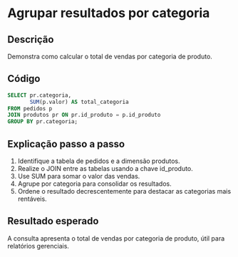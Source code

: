 # Agrupar resultados por categoria

## Descrição
Demonstra como calcular o total de vendas por categoria de produto.

## Código
```sql
SELECT pr.categoria,
       SUM(p.valor) AS total_categoria
FROM pedidos p
JOIN produtos pr ON pr.id_produto = p.id_produto
GROUP BY pr.categoria;
```

## Explicação passo a passo
1. Identifique a tabela de pedidos e a dimensão produtos.
2. Realize o JOIN entre as tabelas usando a chave id_produto.
3. Use SUM para somar o valor das vendas.
4. Agrupe por categoria para consolidar os resultados.
5. Ordene o resultado decrescentemente para destacar as categorias mais rentáveis.

## Resultado esperado
A consulta apresenta o total de vendas por categoria de produto, útil para relatórios gerenciais.
